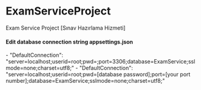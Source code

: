 ﻿# ExamServiceProject
Exam Service Project [Sınav Hazırlama Hizmeti]

<h4> Edit database connection string  appsettings.json </h4>
 - "DefaultConnection": "server=localhost;userid=root;pwd=;port=3306;database=ExamService;sslmode=none;charset=utf8;"
 - "DefaultConnection": "server=localhost;userid=root;pwd=[database password];port=[your port number];database=ExamService;sslmode=none;charset=utf8;"

